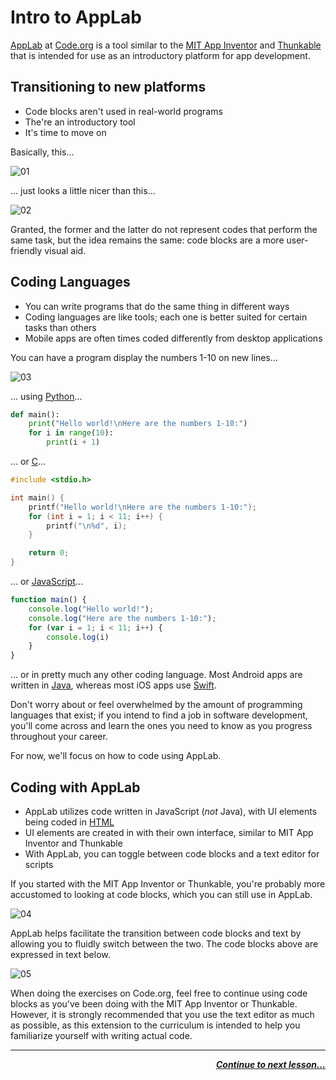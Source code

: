 # Intro to AppLab

[AppLab](https://code.org/educate/applab) at [Code.org](https://code.org) is a tool similar to the [MIT App Inventor](https://appinventor.mit.edu/) and [Thunkable](https://thunkable.com) that is intended for use as an introductory platform for app development.

## Transitioning to new platforms

* Code blocks aren't used in real-world programs
* The're an introductory tool
* It's time to move on

Basically, this...

![01](https://raw.githubusercontent.com/sBondoc/oai_2019/master/assets/lesson-00/00.png "I guess it looks colorful...")

... just looks a little nicer than this...

![02](https://raw.githubusercontent.com/sBondoc/oai_2019/master/assets/lesson-00/01.png "Ahhh!")

Granted, the former and the latter do not represent codes that perform the same task, but the idea remains the same: code blocks are a more user-friendly visual aid.

## Coding Languages

* You can write programs that do the same thing in different ways
* Coding languages are like tools; each one is better suited for certain tasks than others
* Mobile apps are often times coded differently from desktop applications

You can have a program display the numbers 1-10 on new lines...

![03](https://github.com/sBondoc/oai_2019/blob/master/assets/lesson-00/02.png?raw=true "Console text.")

... using [Python](https://en.wikipedia.org/wiki/Python_(programming_language))...

```python
def main():
	print("Hello world!\nHere are the numbers 1-10:")
	for i in range(10):
		print(i + 1)
```

... or [C](https://en.wikipedia.org/wiki/C_(programming_language))...

```c
#include <stdio.h>

int main() {
	printf("Hello world!\nHere are the numbers 1-10:");
	for (int i = 1; i < 11; i++) {
		printf("\n%d", i);
	}

	return 0;
}
```

... or [JavaScript](https://en.wikipedia.org/wiki/JavaScript)...

```javascript
function main() {
	console.log("Hello world!");
	console.log("Here are the numbers 1-10:");
	for (var i = 1; i < 11; i++) {
		console.log(i) 
	}
}
```

... or in pretty much any other coding language. Most Android apps are written in [Java](https://en.wikipedia.org/wiki/Java_(programming_language)), whereas most iOS apps use [Swift](https://en.wikipedia.org/wiki/Swift_(programming_language)).

Don't worry about or feel overwhelmed by the amount of programming languages that exist; if you intend to find a job in software development, you'll come across and learn the ones you need to know as you progress throughout your career.

For now, we'll focus on how to code using AppLab.

## Coding with AppLab

* AppLab utilizes code written in JavaScript (_not_ Java), with UI elements being coded in [HTML](https://en.wikipedia.org/wiki/HTML)
* UI elements are created in with their own interface, similar to MIT App Inventor and Thunkable
* With AppLab, you can toggle between code blocks and a text editor for scripts

If you started with the MIT App Inventor or Thunkable, you're probably more accustomed to looking at code blocks, which you can still use in AppLab.

![04](https://github.com/sBondoc/oai_2019/blob/master/assets/lesson-00/03.png?raw=true "Code blocks.")

AppLab helps facilitate the transition between code blocks and text by allowing you to fluidly switch between the two. The code blocks above are expressed in text below.

![05](https://github.com/sBondoc/oai_2019/blob/master/assets/lesson-00/04.png?raw=true "Console text.")

When doing the exercises on Code.org, feel free to continue using code blocks as you've been doing with the MIT App Inventor or Thunkable. However, it is strongly recommended that you use the text editor as much as possible, as this extension to the curriculum is intended to help you familiarize yourself with writing actual code.

---

<div style="text-align: right"><a href = "https://sbondoc.github.io/oai_2019/pages/lessons/lesson-01.html"><i><b>Continue to next lesson...</i></b></a></div>
